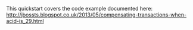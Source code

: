 This quickstart covers the code example documented here: http://jbossts.blogspot.co.uk/2013/05/compensating-transactions-when-acid-is_29.html
